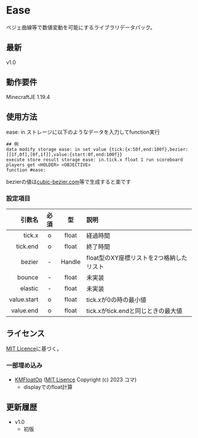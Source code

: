 # Ease

ベジェ曲線等で数値変動を可能にするライブラリデータパック。

## 最新

v1.0

## 動作要件

MinecraftJE 1.19.4

## 使用方法

ease: in ストレージに以下のようなデータを入力してfunction実行
```mcfunction
## 例
data modify storage ease: in set value {tick:{x:50f,end:100f},bezier:[[1f,0f],[0f,1f]],value:{start:0f,end:100f}}
execute store result storage ease: in.tick.x float 1 run scoreboard players get <HOLDER> <OBJECTIVE>
function #ease:
```

bezierの値は[cubic-bezier.com](https://cubic-bezier.com/)等で生成すると楽です


### 設定項目

| 引数名 | 必須 | 型 | 説明 |
| -: | :-: | :-: | :- |
| tick.x | o | float | 経過時間 |
| tick.end | o | float | 終了時間 |
| bezier | - | Handle | float型のXY座標リストを2つ格納したリスト |
| bounce | - | float | 未実装 |
| elastic | - | float | 未実装 |
| value.start | o | float | tick.xが0の時の最小値 |
| value.end | o | float | tick.xがtick.endと同じときの最大値 |


## ライセンス

[MIT Licence](https://github.com/nea-c/Ease/blob/master/LICENSE)に基づく。

### 一部埋め込み
* [KMFloatOp](https://github.com/komaramune/KMFloatOp) ([MIT Lisence](https://github.com/komaramune/KMFloatOp/blob/main/LICENSE) Copyright (c) 2023 コマ)
  * displayでのfloat計算


## 更新履歴

* v1.0
  * 初版